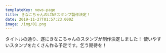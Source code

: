 ```yaml
---
templateKey: news-page
title: きなこちゃんのLINEスタンプ製作決定！
date: 2019-11-27T01:57:23.000Z
image: /img/01.png
---
```

タイトルの通り、遂にきなこちゃんのスタンプが制作決定しました！
使いやすいスタンプをたくさん作る予定です。乞う期待を！
